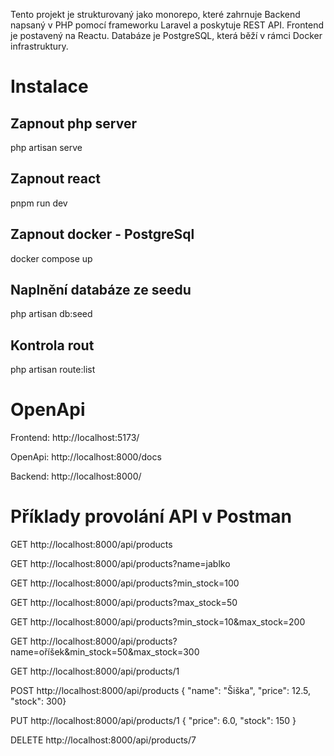 Tento projekt je strukturovaný jako monorepo, které zahrnuje
Backend napsaný v PHP pomocí frameworku Laravel a poskytuje REST API.
Frontend je postavený na Reactu.
Databáze je PostgreSQL, která běží v rámci Docker infrastruktury.

# Instalace

## Zapnout php server
php artisan serve

## Zapnout react
pnpm run dev

## Zapnout docker - PostgreSql
docker compose up

## Naplnění databáze ze seedu
php artisan db:seed

## Kontrola rout
php artisan route:list

# OpenApi
Frontend: http://localhost:5173/

OpenApi: http://localhost:8000/docs

Backend: http://localhost:8000/

# Příklady provolání API v Postman
GET http://localhost:8000/api/products

GET http://localhost:8000/api/products?name=jablko

GET http://localhost:8000/api/products?min_stock=100

GET http://localhost:8000/api/products?max_stock=50

GET http://localhost:8000/api/products?min_stock=10&max_stock=200

GET http://localhost:8000/api/products?name=oříšek&min_stock=50&max_stock=300

GET http://localhost:8000/api/products/1

POST http://localhost:8000/api/products
{ "name": "Šiška", "price": 12.5, "stock": 300}

PUT http://localhost:8000/api/products/1
{
  "price": 6.0,
  "stock": 150
}

DELETE http://localhost:8000/api/products/7